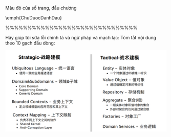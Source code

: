 <!--@ Latex -->
<!-- Cần thêm nhiều ví dụ -->
Màu đỏ của số trang, đầu chương
<!-- Tiêu đề chương các mục có tiếng anh -->
<!-- ảnh,  bảng luôn căn giữa -->
<!-- ảnh,  bảng luôn  có 2 begin + end -->
<!-- ảnh luôn dùng [scale] -->
<!-- ảnh luôn có _folder/main -->
<!-- \newpage phải ở   main -->
<!--! có dùng màu -->
\emph{ChuDuocDanhDau}
<!--! có dùng ngăn cách -->
%%%%%%%%%%%%%%%%%%%%%%%%%%%%%%
<!-- \usepackage{wrapfig} -->
<!--@ Latex -->

<!--@ ChatGPT -->
Hãy giúp tôi sửa lỗi chính tả và ngữ pháp và mạch lạc:
Tóm tắt nội dung theo 10 gạch đầu dòng:
<!--@ ChatGPT --> 

![Alt text](image.png)
